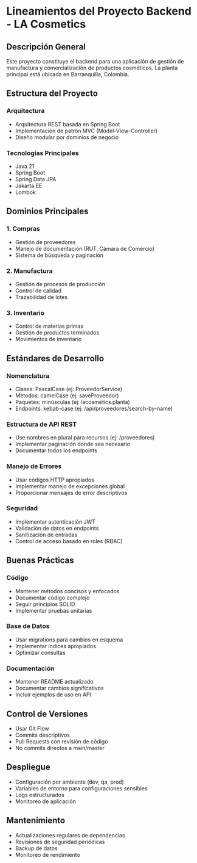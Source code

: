 # Lineamientos del Proyecto Backend - LA Cosmetics

## Descripción General
Este proyecto constituye el backend para una aplicación de gestión de manufactura 
y comercialización de productos cosméticos. La planta principal está ubicada en 
Barranquilla, Colombia.

## Estructura del Proyecto

### Arquitectura
- Arquitectura REST basada en Spring Boot
- Implementación de patrón MVC (Model-View-Controller)
- Diseño modular por dominios de negocio

### Tecnologías Principales
- Java 21
- Spring Boot
- Spring Data JPA
- Jakarta EE
- Lombok

## Dominios Principales

### 1. Compras
- Gestión de proveedores
- Manejo de documentación (RUT, Cámara de Comercio)
- Sistema de búsqueda y paginación

### 2. Manufactura
- Gestión de procesos de producción
- Control de calidad
- Trazabilidad de lotes

### 3. Inventario
- Control de materias primas
- Gestión de productos terminados
- Movimientos de inventario

## Estándares de Desarrollo

### Nomenclatura
- Clases: PascalCase (ej: ProveedorService)
- Métodos: camelCase (ej: saveProveedor)
- Paquetes: minúsculas (ej: lacosmetics.planta)
- Endpoints: kebab-case (ej: /api/proveedores/search-by-name)

### Estructura de API REST
- Use nombres en plural para recursos (ej: /proveedores)
- Implementar paginación donde sea necesario
- Documentar todos los endpoints

### Manejo de Errores
- Usar códigos HTTP apropiados
- Implementar manejo de excepciones global
- Proporcionar mensajes de error descriptivos

### Seguridad
- Implementar autenticación JWT
- Validación de datos en endpoints
- Sanitización de entradas
- Control de acceso basado en roles (RBAC)

## Buenas Prácticas

### Código
- Mantener métodos concisos y enfocados
- Documentar código complejo
- Seguir principios SOLID
- Implementar pruebas unitarias

### Base de Datos
- Usar migrations para cambios en esquema
- Implementar índices apropiados
- Optimizar consultas

### Documentación
- Mantener README actualizado
- Documentar cambios significativos
- Incluir ejemplos de uso en API

## Control de Versiones
- Usar Git Flow
- Commits descriptivos
- Pull Requests con revisión de código
- No commits directos a main/master

## Despliegue
- Configuración por ambiente (dev, qa, prod)
- Variables de entorno para configuraciones sensibles
- Logs estructurados
- Monitoreo de aplicación

## Mantenimiento
- Actualizaciones regulares de dependencias
- Revisiones de seguridad periódicas
- Backup de datos
- Monitoreo de rendimiento
